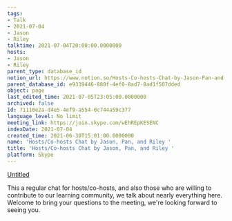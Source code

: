 ```yaml
---
tags:
- Talk
- 2021-07-04
- Jason
- Riley
talktime: 2021-07-04T20:00:00.0000000
hosts:
- Jason
- Riley
parent_type: database_id
notion_url: https://www.notion.so/Hosts-Co-hosts-Chat-by-Jason-Pan-and-Riley-71110e2ad4e54ef9a5540c744a59c377
parent_database_id: e9339446-880f-4ef0-8ad7-8ad1f507dded
object: page
last_edited_time: 2021-07-05T23:05:00.0000000
archived: false
id: 71110e2a-d4e5-4ef9-a554-0c744a59c377
language_level: No limit
meeting_link: https://join.skype.com/wEhREpKESENC
indexDate: 2021-07-04
created_time: 2021-06-30T15:01:00.0000000
name: 'Hosts/Co-hosts Chat by Jason, Pan, and Riley '
title: 'Hosts/Co-hosts Chat by Jason, Pan, and Riley '
platform: Skype
---
```




[Untitled](https://www.notion.so/d637a27eb33f44cbb92a56c3359cc567)   

This a regular chat for hosts/co-hosts, and also those who are willing to contribute to our learning community, we talk about nearly everything here. Welcome to bring your questions to the meeting, we're looking forward to seeing you.


